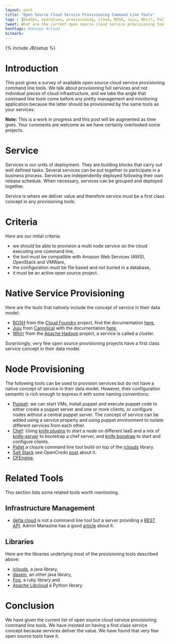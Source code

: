 ```yaml
---
layout: post
title: "Open Source Cloud Service Provisioning Command Line Tools"
tags : [DevOps, operation, provisioning, cloud, BOSH, Juju, Whirr, Pallet ]
tweet: What are the current open source cloud service provisioning tools?
hashtags: #devops #cloud
bitmark:
---
```

{% include JB/setup %}

Introduction
============
This post gives a survey of available open source cloud service provisioning command line tools.  We
talk about provisioning full services and not individual pieces of cloud infrastructure, and we take the angle that
command line tools come before any pretty management and monitoring application because the latter should be
provisioned by the same tools as your services.

**Note:**  This is a work in progress and this post will be augmented as time goes. Your comments are welcome as we have
certainly overlooked some projects.

Service
=======
Services is our units of deployment. They are building blocks that carry out well defined tasks. Several services
can be put together to participate in a business process. Services are independently deployed following their own
release schedule. When necessary, services can be grouped and deployed together.

Service is where we deliver value and therefore service must be a first class concept in any provisioning tools.

Criteria
========

Here are our initial criteria:
* we should be able to provision a multi node service on the cloud executing one command line,
* the tool must be compatible with Amazon Web Services (AWS), OpenStack and VMWare,
* the configuration must be file based and not buried in a database,
* it must be an active open source project.

Native Service Provisioning
=========================
Here are the tools that natively include the concept of service in their data model:

* [BOSH](https://github.com/cloudfoundry/bosh) from the [Cloud Foundry](http://www.cloudfoundry.com) project, find the
documentation [here](http://cloudfoundry.github.io/docs/running/bosh),
* [Juju](https://juju.ubuntu.com/) from [Canonical](canonical.com) with the documentation
[here](https://juju.ubuntu.com/docs/),
* [Whirr](http://whirr.apache.org/) from the [Apache Hadoop](http://hadoop.apache.org/) project, a service is called
a cluster.

Surprisingly, very few open source provisioning projects have a first class service concept in their data model.

Node Provisioning
=================
The following tools can be used to provision services but do not have a native concept of service in their data
model.  However, their configuration semantic is rich enough to express it with some naming conventions:

* [Puppet](puppetlabs.com): we can start VMs, install puppet and execute puppet code to either create a
puppet server and one or more clients, or configure nodes without a central puppet server.  The concept of service can be added using a service property and using puppet environment to isolate different
services from each other.
* [Chef](http://www.opscode.com/): Using [knife plugins](http://docs.opscode.com/plugin_knife.html) to start a node on
different IaaS and a mix of [knife-server](https://github.com/fnichol/knife-server) to bootstrap a chef server, and
[knife boostrap](http://docs.opscode.com/knife_bootstrap.html) to start and configure clients.
* [Pallet](http://palletops.com/) a clojure command line tool build on top of the [jclouds](http://www.jclouds.org/)
library.
* [Salt Stack](saltstack.com) see OpenCredo [post](http://www.opencredo.com/blog/a-dive-into-salt-stack) about it.
* [CFEngine](http://cfengine.com/).

Related Tools
=============
This section lists some related tools worth mentioning.

Infrastructure Management
-------------------------

* [delta cloud](http://deltacloud.apache.org/) is not a command line tool but a server providing a
[REST API](http://deltacloud.apache.org/rest-api.html).
Admin Manazine has a good [article](http://www.admin-magazine.com/Articles/Many-Clouds-One-API) about it.

Libraries
----------
Here are the libraries underlying most of the provisioning tools described above:
* [jclouds](http://www.jclouds.org/), a java library,
* [dasein](https://github.com/greese/dasein-cloud), an other java library,
* [Fog](http://fog.io), a ruby library and
* [Apache Libcloud](http://libcloud.apache.org/) a Python library.

Conclusion
==========
We have given the current list of open source cloud service provisioning command line tools.  We have insisted on having
a first class service concept because services deliver the value.  We have found
that very few open source tools have it.



